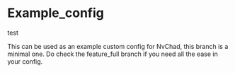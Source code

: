# Example_config
test

This can be used as an example custom config for NvChad, this branch is a minimal one. Do check the feature_full branch if you need all the ease in your config.
